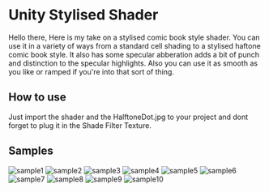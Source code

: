 # Unity Stylised Shader
Hello there,
Here is my take on a stylised comic book style shader. You can use it in a variety of ways from a standard cell shading to a stylised haftone comic book style. It also has some specular abberation adds a bit of punch and distinction to the specular highlights. Also you can use it as smooth as you like or ramped if you're into that sort of thing.
## How to use
Just import the shader and the HalftoneDot.jpg to your project and dont forget to plug it in the Shade Filter Texture.
## Samples
![sample1](https://ibb.co/JFbBV22)
![sample2](https://ibb.co/PCVVy3h)
![sample3](https://ibb.co/7gMBNFz)
![sample4](https://ibb.co/LZz4wYY)
![sample5](https://ibb.co/5k5bk45)
![sample6](https://ibb.co/RCkMdg5)
![sample7](https://ibb.co/1THtQ9w)
![sample8](https://ibb.co/T291q5g)
![sample9](https://ibb.co/X2PhQ0D)
![sample10](https://ibb.co/w7cgfsj)